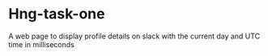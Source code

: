 # Hng-task-one
A web page to display profile details on slack with the current day and UTC time in milliseconds
